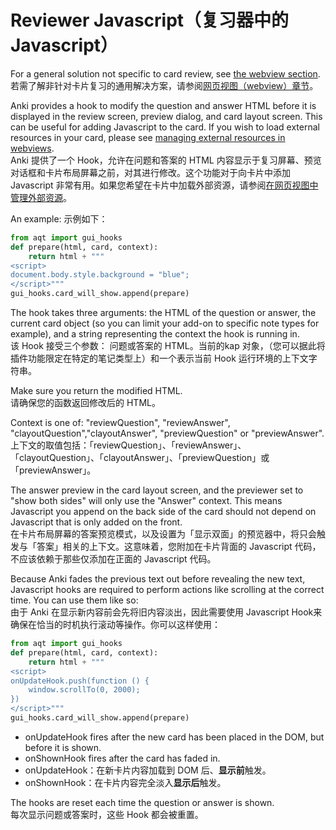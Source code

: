 # Reviewer Javascript（复习器中的 Javascript）

For a general solution not specific to card review, see [the webview section](hooks-and-filters.md#webview).<br>
若需了解非针对卡片复习的通用解决方案，请参阅[网页视图（webview）章节](hooks-and-filters.md#webview)。

Anki provides a hook to modify the question and answer HTML before it is displayed in the review screen, preview dialog, and card layout screen. This can be useful for adding Javascript to the card. If you wish to load external resources in your card, please see [managing external resources in webviews](hooks-and-filters.md#managing-external-resources-in-webviews).<br>
Anki 提供了一个 Hook，允许在问题和答案的 HTML 内容显示于复习屏幕、预览对话框和卡片布局屏幕之前，对其进行修改。这个功能对于向卡片中添加 Javascript 非常有用。如果您希望在卡片中加载外部资源，请参阅[在网页视图中管理外部资源](hooks-and-filters.md#managing-external-resources-in-webviews)。

An example:
示例如下：

```python
from aqt import gui_hooks
def prepare(html, card, context):
    return html + """
<script>
document.body.style.background = "blue";
</script>"""
gui_hooks.card_will_show.append(prepare)
```

The hook takes three arguments: the HTML of the question or answer, the current card object (so you can limit your add-on to specific note types for example), and a string representing the context the hook is running in.<br>
该 Hook 接受三个参数： 问题或答案的 HTML。当前的kap 对象，（您可以据此将插件功能限定在特定的笔记类型上）和一个表示当前 Hook 运行环境的上下文字符串。

Make sure you return the modified HTML.<br>
请确保您的函数返回修改后的 HTML。

Context is one of: "reviewQuestion", "reviewAnswer", "clayoutQuestion","clayoutAnswer", "previewQuestion" or "previewAnswer".<br>
上下文的取值包括：「reviewQuestion」、「reviewAnswer」、「clayoutQuestion」、「clayoutAnswer」、「previewQuestion」或「previewAnswer」。

The answer preview in the card layout screen, and the previewer set to "show both sides" will only use the "Answer" context. This means Javascript you append on the back side of the card should not depend on Javascript that is only added on the front.<br>
在卡片布局屏幕的答案预览模式，以及设置为「显示双面」的预览器中，将只会触发与「答案」相关的上下文。这意味着，您附加在卡片背面的 Javascript 代码，不应该依赖于那些仅添加在正面的 Javascript 代码。

Because Anki fades the previous text out before revealing the new text, Javascript hooks are required to perform actions like scrolling at the correct time. You can use them like so:<br>
由于 Anki 在显示新内容前会先将旧内容淡出，因此需要使用 Javascript Hook来确保在恰当的时机执行滚动等操作。你可以这样使用：

```python
from aqt import gui_hooks
def prepare(html, card, context):
    return html + """
<script>
onUpdateHook.push(function () {
    window.scrollTo(0, 2000);
})
</script>"""
gui_hooks.card_will_show.append(prepare)
```

- onUpdateHook fires after the new card has been placed in the DOM, but before it is shown.
- onShownHook fires after the card has faded in.
- onUpdateHook：在新卡片内容加载到 DOM 后、**显示前**触发。
- onShownHook：在卡片内容完全淡入**显示后**触发。<br>

The hooks are reset each time the question or answer is shown.<br>
每次显示问题或答案时，这些 Hook 都会被重置。
